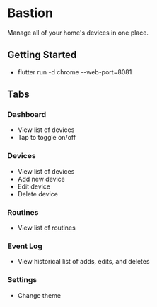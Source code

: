 # Bastion

Manage all of your home's devices in one place.

## Getting Started
-  flutter run -d chrome --web-port=8081


## Tabs

### Dashboard
- View list of devices
- Tap to toggle on/off

### Devices
- View list of devices
- Add new device
- Edit device
- Delete device

### Routines
- View list of routines

### Event Log
- View historical list of adds, edits, and deletes

### Settings
- Change theme
